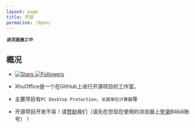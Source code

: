 ```yaml
---
layout: page
title: 开源
permalink: /Open/
---
```


***`该页面施工中`***

## 概况

- [![Stars](https://img.shields.io/github/stars/SessionHu?style=flat-square "Stars") ![Followers](https://img.shields.io/github/followers/SessionHu?style=flat-square)](https://github.com/SessionHu/)

- XhuOffice是一个在GitHub上进行开源项目的工作室。

- 主要项目有`PC Desktop Protection`、`长度单位计算器`等

- 开源项目开发不易！请[赞助][Session-Charge]我们（请先在您现在使用的浏览器上[登录][Login-B]Bilibili账号）！

[Session-Charge]: https://www.bilibili.com/v/pay/charge?upmid=645769214&upurl=%2F%2Fspace.bilibili.com%2F645769214&upname=Session%E5%B0%8F%E8%83%A1&upavatar=https%3A%2F%2Fi2.hdslb.com%2Fbfs%2Fface%2F77906db03b1eefac02613de184afad03f7bc58d7.jpg&oid=645769214&otype=up&from=zone "关注也行"
[Login-B]: https://passport.bilibili.com "登录Bilibili"
